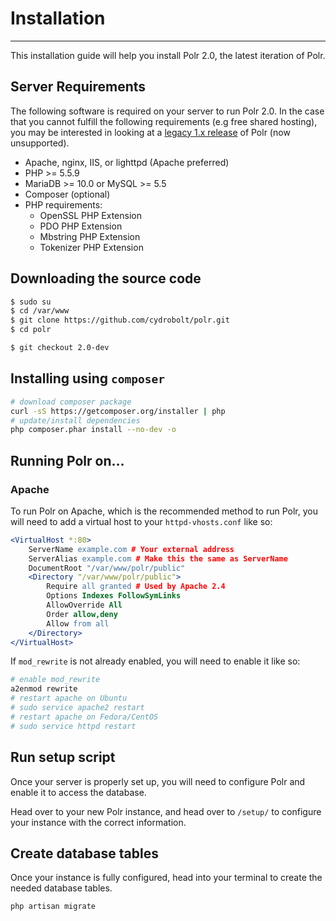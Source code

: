 # Installation
-----------------

This installation guide will help you install Polr 2.0, the latest iteration of Polr.

## Server Requirements

The following software is required on your server to run Polr 2.0.
In the case that you cannot fulfill the following requirements (e.g free shared hosting),
you may be interested in looking at a [legacy 1.x release](https://github.com/cydrobolt/polr/releases) of Polr (now unsupported).

 - Apache, nginx, IIS, or lighttpd (Apache preferred)
 - PHP >= 5.5.9
 - MariaDB >= 10.0 or MySQL >= 5.5
 - Composer (optional)
 - PHP requirements:
    - OpenSSL PHP Extension
    - PDO PHP Extension
    - Mbstring PHP Extension
    - Tokenizer PHP Extension

## Downloading the source code

```bash
$ sudo su
$ cd /var/www
$ git clone https://github.com/cydrobolt/polr.git
$ cd polr

$ git checkout 2.0-dev
```

## Installing using `composer`

```bash
# download composer package
curl -sS https://getcomposer.org/installer | php
# update/install dependencies
php composer.phar install --no-dev -o
```

## Running Polr on...

### Apache

To run Polr on Apache, which is the recommended method to run Polr,
you will need to add a virtual host to your `httpd-vhosts.conf` like so:

```apache
<VirtualHost *:80>
    ServerName example.com # Your external address
    ServerAlias example.com # Make this the same as ServerName
    DocumentRoot "/var/www/polr/public"
    <Directory "/var/www/polr/public">
        Require all granted # Used by Apache 2.4
        Options Indexes FollowSymLinks
        AllowOverride All
        Order allow,deny
        Allow from all
    </Directory>
</VirtualHost>
```

If `mod_rewrite` is not already enabled, you will need to enable it like so:

```bash
# enable mod_rewrite
a2enmod rewrite
# restart apache on Ubuntu
# sudo service apache2 restart
# restart apache on Fedora/CentOS
# sudo service httpd restart
```

## Run setup script

Once your server is properly set up, you will need to configure Polr and
enable it to access the database.

Head over to your new Polr instance, and head over to `/setup/` to configure
your instance with the correct information.

## Create database tables

Once your instance is fully configured, head into your terminal to
create the needed database tables.

```bash
php artisan migrate
```
